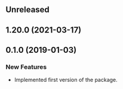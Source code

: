 <!-- Learn how to maintain this file at https://github.com/WordPress/gutenberg/tree/HEAD/packages#maintaining-changelogs. -->

## Unreleased

## 1.20.0 (2021-03-17)

## 0.1.0 (2019-01-03)

### New Features

-   Implemented first version of the package.
